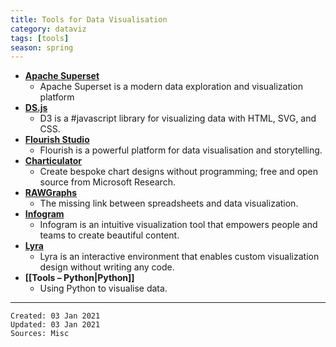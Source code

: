 ```yaml
---
title: Tools for Data Visualisation
category: dataviz
tags: [tools]
season: spring
---
```

 
* [**Apache Superset**](https://superset.apache.org/)
	* Apache Superset is a modern data exploration and visualization platform
* [**DS.js**](https://d3js.org/)
	* D3 is a #javascript library for visualizing data with HTML, SVG, and CSS.
* [**Flourish Studio**](https://flourish.studio/)
	* Flourish is a powerful platform for data visualisation and storytelling.
* [**Charticulator**](https://charticulator.com/)
	* Create bespoke chart designs without programming; free and open source from Microsoft Research.
* [**RAWGraphs**](https://rawgraphs.io/)
	* The missing link between spreadsheets and data visualization.
* [**Infogram**](https://infogram.com/)
	* Infogram is an intuitive visualization tool that empowers people and teams to create beautiful content.
* [**Lyra**](https://idl.cs.washington.edu/projects/lyra/)
	* Lyra is an interactive environment that enables custom visualization design without writing any code.
* **[[Tools – Python|Python]]**
	* Using Python to visualise data.

---
 
    Created: 03 Jan 2021
    Updated: 03 Jan 2021
	Sources: Misc